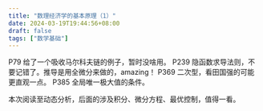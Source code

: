 ```yaml
---
title: "数理经济学的基本原理（1）"
date: 2024-03-19T19:44:56+08:00
draft: false
tags: ["数学基础"]
---
```


P79 给了一个吸收马尔科夫链的例子，暂时没啥用。
P239 隐函数求导法则，不要记错了。推导是用全微分来做的，amazing！
P369 二次型，看田国强的可能更直观一点。
P385 全局唯一极大值的条件。

本次阅读至动态分析，后面的涉及积分、微分方程、最优控制，值得一看。


